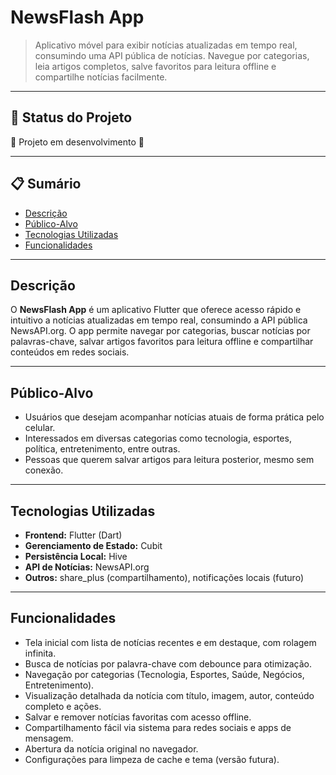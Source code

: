 # NewsFlash App


> Aplicativo móvel para exibir notícias atualizadas em tempo real, consumindo uma API pública de notícias. Navegue por categorias, leia artigos completos, salve favoritos para leitura offline e compartilhe notícias facilmente.

---

## 🚧 Status do Projeto

:construction: Projeto em desenvolvimento :construction:

---

## 📋 Sumário

- [Descrição](#descrição)
- [Público-Alvo](#público-alvo)
- [Tecnologias Utilizadas](#tecnologias-utilizadas)
- [Funcionalidades](#funcionalidades)

---

## Descrição

O **NewsFlash App** é um aplicativo Flutter que oferece acesso rápido e intuitivo a notícias atualizadas em tempo real, consumindo a API pública NewsAPI.org. O app permite navegar por categorias, buscar notícias por palavras-chave, salvar artigos favoritos para leitura offline e compartilhar conteúdos em redes sociais.

---

## Público-Alvo

- Usuários que desejam acompanhar notícias atuais de forma prática pelo celular.
- Interessados em diversas categorias como tecnologia, esportes, política, entretenimento, entre outras.
- Pessoas que querem salvar artigos para leitura posterior, mesmo sem conexão.

---

## Tecnologias Utilizadas

- **Frontend:** Flutter (Dart)
- **Gerenciamento de Estado:** Cubit
- **Persistência Local:** Hive
- **API de Notícias:** NewsAPI.org
- **Outros:** share_plus (compartilhamento), notificações locais (futuro)

---

## Funcionalidades

- Tela inicial com lista de notícias recentes e em destaque, com rolagem infinita.
- Busca de notícias por palavra-chave com debounce para otimização.
- Navegação por categorias (Tecnologia, Esportes, Saúde, Negócios, Entretenimento).
- Visualização detalhada da notícia com título, imagem, autor, conteúdo completo e ações.
- Salvar e remover notícias favoritas com acesso offline.
- Compartilhamento fácil via sistema para redes sociais e apps de mensagem.
- Abertura da notícia original no navegador.
- Configurações para limpeza de cache e tema (versão futura).


